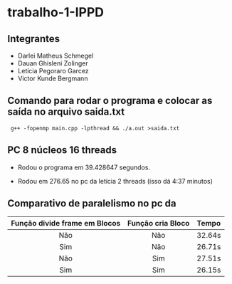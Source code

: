# trabalho-1-IPPD

## Integrantes

- Darlei Matheus Schmegel
- Dauan Ghisleni Zolinger
- Letícia Pegoraro Garcez
- Victor Kunde Bergmann

## Comando para rodar o programa e colocar as saída no arquivo saida.txt

     g++ -fopenmp main.cpp -lpthread && ./a.out >saida.txt

## PC 8 núcleos 16 threads

- Rodou o programa em 39.428647 segundos.

- Rodou em 276.65 no pc da letícia 2 threads (isso dá 4:37 minutos)

## Comparativo de paralelismo no pc da
|Função divide frame em Blocos | Função cria Bloco|Tempo|
|:-----------------------------:|:-------------------:|:-:|
|Não|Não|32.64s|
|Sim|Não|26.71s|
|Não|Sim|27.51s|
|Sim|Sim|26.15s|